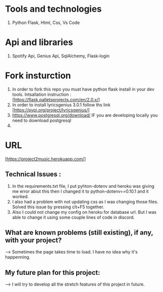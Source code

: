 # Tools and technologies  
1. Python Flask, Html, Css, Vs Code

# Api and libraries 
1. Spotify Api, Genius Api, SqlAlchemy, Flask-login

# Fork insturction
1. In order to fork this repo you must have python flask install in your dev tools.
      Intsallation instruction : [https://flask.palletsprojects.com/en/2.0.x/]
2. In order to install lyricsgenius 3.0.1 follow ths link [https://pypi.org/project/lyricsgenius/]
3. https://www.postgresql.org/download/ IF you are developing locally you need to download postgresql
4. 

# URL 
[https://project2music.herokuapp.com/]


## Technical Issues :
1. In the requirements.txt file, I put pyhton-dotenv and heroku was giving me error abiut this then I changed it to python-dotenv==0.10.1 and it worked. 
2. I also had a problem with not updating css as I was changing those files. Solved this issue by pressing clt+F5 together.
3. Also I could not change my config on heroku for database url. But I was able to change it using some couple lines of code in discord. 

## What are known problems (still existing), if any, with your project?
--> Sometimes the page takes time to load. I have no idea why it's happenning. 

## My future plan for this project:
--> I will try to develop all the stretch features of this project in future. 
